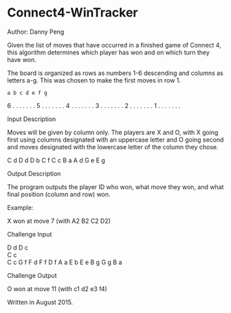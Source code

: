 # Connect4-WinTracker

Author: Danny Peng

Given the list of moves that have occurred in a finished game of Connect 4, this algorithm determines which player has won and on which turn they have won.

The board is organized as rows as numbers 1-6 descending and columns as letters a-g. This was chosen to make the first moves in row 1.

    a b c d e f g
6   . . . . . . . 
5   . . . . . . . 
4   . . . . . . . 
3   . . . . . . . 
2   . . . . . . . 
1   . . . . . . . 

Input Description

Moves will be given by column only.  The players are X and O, with X going first using columns designated with an uppercase letter and O going second and moves designated with the lowercase letter of the column they chose.

C  d
D  d
D  b
C  f
C  c
B  a
A  d
G  e
E  g

Output Description

The program outputs the player ID who won, what move they won, and what final position (column and row) won. 

Example: 

X won at move 7 (with A2 B2 C2 D2)

Challenge Input

D  d
D  c    
C  c    
C  c
G  f
F  d
F  f
D  f
A  a
E  b
E  e
B  g
G  g
B  a

Challenge Output

O won at move 11 (with c1 d2 e3 f4)

Written in August 2015.

